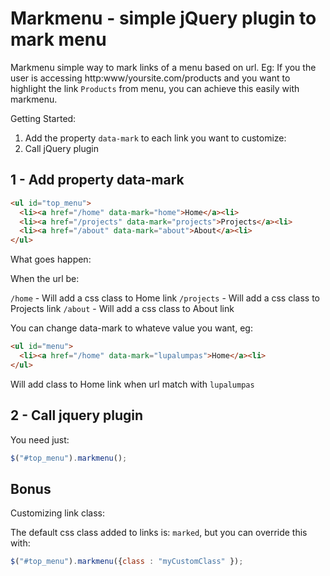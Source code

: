 # Markmenu - simple jQuery plugin to mark menu

Markmenu simple way to mark links of a menu based on url.
Eg: If you the user is accessing http:www/yoursite.com/products and you
want to highlight the link `Products` from menu, you can achieve this
easily with markmenu.

Getting Started:

1. Add the property `data-mark` to each link you want to customize:
2. Call jQuery plugin

## 1 - Add property data-mark

```html
<ul id="top_menu">
  <li><a href="/home" data-mark="home">Home</a><li>
  <li><a href="/projects" data-mark="projects">Projects</a><li>
  <li><a href="/about" data-mark="about">About</a><li>
</ul>
```

What goes happen:

When the url be:

`/home` - Will add a css class to Home link
`/projects` - Will add a css class to Projects link
`/about` - Will add a css class to About link

You can change data-mark to whateve value you want, eg:

```html
<ul id="menu">
  <li><a href="/home" data-mark="lupalumpas">Home</a><li>
</ul>
```

Will add class to Home link when url match with `lupalumpas`

## 2 - Call jquery plugin

You need just:

```javascript
$("#top_menu").markmenu();
```

## Bonus

Customizing link class:

The default css class added to links is: `marked`, but you can override
this with:

```javascript
$("#top_menu").markmenu({class : "myCustomClass" });
```
